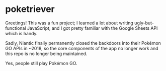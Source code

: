# poketriever
Greetings! This was a fun project; I learned a lot about writing ugly-but-functional JavaScript, and I got pretty familiar with the Google Sheets API which is handy.

Sadly, Niantic finally permanently closed the backdoors into their Pokémon GO APIs in ~2018, so the core components of the app no longer work and this repo is no longer being maintained.

Yes, people still play Pokémon GO.

